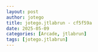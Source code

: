 ```yaml
---
layout: post
author: jotego
title: jotego.jtlabrun - cf5f59a
date: 2025-05-09
categories: [Arcade, jtlabrun]
tags: [jotego.jtlabrun]
---
```


